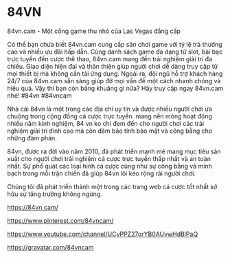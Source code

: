 # 84VN

84vn.cam - Một cổng game thu nhỏ của Las Vegas đẳng cấp

Có thể bạn chưa biết 84vn.cam cung cấp sân chơi game với tỷ lệ trả thưởng cao và nhiều ưu đãi hấp dẫn. Cùng danh sách game đa dạng từ slot, bài bạc trực tuyến đến cược thể thao, 84vn.cam mang đến trải nghiệm giải trí đa chiều. Giao diện hiện đại và thân thiện giúp người chơi dễ dàng truy cập từ mọi thiết bị mà không cần tải ứng dụng. Ngoài ra, đội ngũ hỗ trợ khách hàng 24/7 của 84vn.cam sẵn sàng giúp đỡ mọi vấn đề một cách nhanh chóng và hiệu quả. Vậy thì bạn còn bâng khuâng gì nữa? Hãy truy cập ngay 84vn.cam nhé!
#84vn #84vncam

Nhà cái 84vn là một trong các địa chỉ uy tín và được nhiều người chơi ưa chuộng trong cộng đồng cá cược trực tuyến. mang nền móng hoạt động nhiều năm kinh nghiệm, 84 vn ko chỉ đem đến cho người chơi các trải nghiệm giải trí đỉnh cao mà còn đảm bảo tính bảo mật và công bằng cho những đàm phán.

84vn, được ra đời vào năm 2010, đã phát triển mạnh mẽ mang mục tiêu sản xuất cho người chơi trải nghiệm cá cược trực tuyến thấp nhất và an toàn nhất. Sự phổ quát các loại hình cá cược cũng như sự công bằng và minh bạch trong mỗi trận chiến đã giúp 84vn lôi kéo rộng rãi người chơi.

Chúng tôi đã phát triển thành một trong các trang web cá cược tốt nhất sở hữu sự tăng trưởng không ngừng.

https://84vn.cam/

https://www.pinterest.com/84vncam/

https://www.youtube.com/channel/UCyPPZ27orYB0AUvwHdBlPaQ

https://gravatar.com/84vncam
